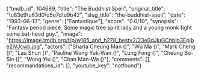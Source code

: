 {"tmdb_id": 104689, "title": "The Buddhist Spell", "original_title": "\u83e9\u63d0\u5e7d\u9b42", "slug_title": "the-buddhist-spell", "date": "1993-06-13", "genre": ["Fantastique"], "score": "0.0/10", "synopsis": "Fantasy period piece.  Some magic tree spirit lady and a young monk fight some bat-head guy.", "image": "https://image.tmdb.org/t/p/w185_and_h278_bestv2/23e0dJluGChblp3Epjbe2iVJcwb.jpg", "actors": ["Sharla Cheung Man ()", "Wu Ma ()", "Mark Cheng ()", "Lau Shun ()", "Pauline Wong Yuk-Wan ()", "Lung Fong ()", "Cheung Bo-Sin ()", "Wong Yiu ()", "Chan Man-Wa ()"], "comments": [], "recommandations_id": [], "youtube_key": "notfound"}